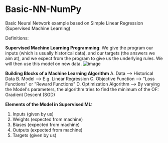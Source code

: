 # Basic-NN-NumPy

Basic Neural Network example based on Simple Linear Regression (Supervised Machine Learning)

Definitions:

**Supervised Machine Learning Programming**: 
We give the program our inputs (which is usually historical data), and our targets (the answers we aim at), and we expect from the program to give us the underlying rules. We will then use this model on new data.
![image](https://user-images.githubusercontent.com/80431527/142757454-6bcafa9c-2858-4241-a594-f7d6a34ce8d6.png)


**Building Blocks of a Machine Learning Algorithm**
A. Data --> Historical Data
B. Model --> E.g. Linear Regression
C. Objective Function --> "Loss Functions" or "Reward Functions"
D. Optimization Algorithm --> By varying the Model's parameters, the algorithm tries to find the minimum of the OF: Gradient Descent (SGD)



**Elements of the Model in Supervised ML:**
1. Inputs (given by us)
2. Weights (expected from machine)
3. Biases (expected from machine)
4. Outputs (expected from machine)
5. Targets (given by us)
